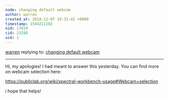 ```yaml
---
node: changing default webcam 
author: warren
created_at: 2018-12-07 19:31:42 +0000
timestamp: 1544211102
nid: 17819
cid: 23298
uid: 1
---
```




[warren](../profile/warren) replying to: [changing default webcam ](../notes/julietalemus/12-06-2018/changing-default-webcam)

----
 Hi, my apologies! I had meant to answer this yesterday. You can find more on webcam selection here:

https://publiclab.org/wiki/spectral-workbench-usage#Webcam+selection

i hope that helps!